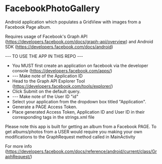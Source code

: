 # FacebookPhotoGallery
Android application which populates a GridView with images from a Facebook Page album.

Requires usage of Facebook's Graph API (https://developers.facebook.com/docs/graph-api/overview)
and Android SDK (https://developers.facebook.com/docs/android)


  --- TO USE THE APP IN THIS REPO ---

- You MUST first create an application on facebook via the developer console (https://developers.facebook.com/apps/)
- --- Make note of the Application ID
- Head to the Graph API Explorer Tool (https://developers.facebook.com/tools/explorer/)
- Click Submit on the default query. 
- --- Make note of the User ID "id"
- Select your application from the dropdown box titled "Application".
- Generate a PAGE Access Token.
- Place generated Access Token, Application ID and User ID in their corresponding tags in the strings.xml file


Please note this app is built for getting an album from a Facebook PAGE. To get albums/photos from a USER would require you making your own modifications to the GraphRequest method called in MainActivity 

For more info (https://developers.facebook.com/docs/reference/android/current/class/GraphRequest/)

